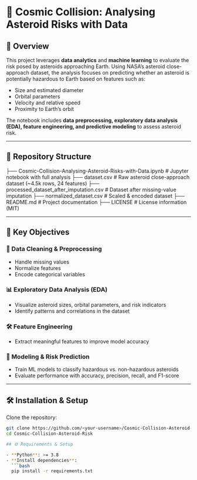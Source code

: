 # 🌌 Cosmic Collision: Analysing Asteroid Risks with Data  

## 📖 Overview  
This project leverages **data analytics** and **machine learning** to evaluate the risk posed by asteroids approaching Earth. Using NASA’s asteroid close-approach dataset, the analysis focuses on predicting whether an asteroid is potentially hazardous to Earth based on features such as:  

- Size and estimated diameter  
- Orbital parameters  
- Velocity and relative speed  
- Proximity to Earth’s orbit  

The notebook includes **data preprocessing, exploratory data analysis (EDA), feature engineering, and predictive modeling** to assess asteroid risk.  

---

## 📂 Repository Structure  
├── Cosmic-Collision-Analysing-Asteroid-Risks-with-Data.ipynb # Jupyter notebook with full analysis
├── dataset.csv # Raw asteroid close-approach dataset (~4.5k rows, 24 features)
├── processed_dataset_after_imputation.csv # Dataset after missing-value imputation
├── normalized_dataset.csv # Scaled & encoded dataset
├── README.md # Project documentation
├── LICENSE # License information (MIT)


---

## 🔑 Key Objectives  

### 🧹 Data Cleaning & Preprocessing  
- Handle missing values  
- Normalize features  
- Encode categorical variables  

### 📊 Exploratory Data Analysis (EDA)  
- Visualize asteroid sizes, orbital parameters, and risk indicators  
- Identify patterns and correlations in the dataset  

### 🛠️ Feature Engineering  
- Extract meaningful features to improve model accuracy  

### 🤖 Modeling & Risk Prediction  
- Train ML models to classify hazardous vs. non-hazardous asteroids  
- Evaluate performance with accuracy, precision, recall, and F1-score  

---

## 🛠️ Installation & Setup  

Clone the repository:  
```bash
git clone https://github.com/<your-username>/Cosmic-Collision-Asteroid-Risk.git
cd Cosmic-Collision-Asteroid-Risk

## ⚙️ Requirements & Setup

- **Python**: >= 3.8  
- **Install dependencies**:  
  ```bash
  pip install -r requirements.txt
